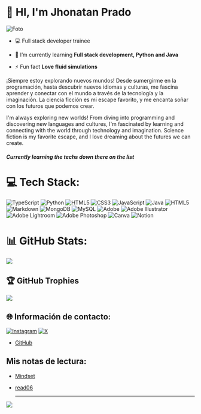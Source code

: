 # 👋 HI, I'm Jhonatan Prado
![Foto](https://github.com/user-attachments/assets/748fba2d-bdd9-4957-98e2-15e161a84e91)

- 💻 Full stack developer trainee

- 🌱 I’m currently learning **Full stack development, Python and Java**

- ⚡ Fun fact **Love fluid simulations**

¡Siempre estoy explorando nuevos mundos! Desde sumergirme en la programación, hasta descubrir nuevos idiomas y culturas, me fascina aprender y conectar con el mundo a través de la tecnología y la imaginación. La ciencia ficción es mi escape favorito, y me encanta soñar con los futuros que podemos crear.

I'm always exploring new worlds! From diving into programming and discovering new languages and cultures, I'm fascinated by learning and connecting with the world through technology and imagination. Science fiction is my favorite escape, and I love dreaming about the futures we can create.

##### Currently learning the techs down there on the list

# 💻 Tech Stack:
![TypeScript](https://img.shields.io/badge/typescript-%23007ACC.svg?style=for-the-badge&logo=typescript&logoColor=white) ![Python](https://img.shields.io/badge/python-3670A0?style=for-the-badge&logo=python&logoColor=ffdd54) ![HTML5](https://img.shields.io/badge/html5-%23E34F26.svg?style=for-the-badge&logo=html5&logoColor=white) ![CSS3](https://img.shields.io/badge/css3-%231572B6.svg?style=for-the-badge&logo=css3&logoColor=white) ![JavaScript](https://img.shields.io/badge/javascript-%23323330.svg?style=for-the-badge&logo=javascript&logoColor=%23F7DF1E) ![Java](https://img.shields.io/badge/java-%23ED8B00.svg?style=for-the-badge&logo=openjdk&logoColor=white) ![HTML5](https://img.shields.io/badge/html5-%23E34F26.svg?style=for-the-badge&logo=html5&logoColor=white) ![Markdown](https://img.shields.io/badge/markdown-%23000000.svg?style=for-the-badge&logo=markdown&logoColor=white) ![MongoDB](https://img.shields.io/badge/MongoDB-%234ea94b.svg?style=for-the-badge&logo=mongodb&logoColor=white) ![MySQL](https://img.shields.io/badge/mysql-4479A1.svg?style=for-the-badge&logo=mysql&logoColor=white) ![Adobe](https://img.shields.io/badge/adobe-%23FF0000.svg?style=for-the-badge&logo=adobe&logoColor=white) ![Adobe Illustrator](https://img.shields.io/badge/adobe%20illustrator-%23FF9A00.svg?style=for-the-badge&logo=adobe%20illustrator&logoColor=white) ![Adobe Lightroom](https://img.shields.io/badge/Adobe%20Lightroom-31A8FF.svg?style=for-the-badge&logo=Adobe%20Lightroom&logoColor=white) ![Adobe Photoshop](https://img.shields.io/badge/adobe%20photoshop-%2331A8FF.svg?style=for-the-badge&logo=adobe%20photoshop&logoColor=white) ![Canva](https://img.shields.io/badge/Canva-%2300C4CC.svg?style=for-the-badge&logo=Canva&logoColor=white) ![Notion](https://img.shields.io/badge/Notion-%23000000.svg?style=for-the-badge&logo=notion&logoColor=white)
# 📊 GitHub Stats:
![](https://github-readme-stats.vercel.app/api?username=GudielVFX&theme=dark&hide_border=false&include_all_commits=false&count_private=false)<br/>

## 🏆 GitHub Trophies
![](https://github-profile-trophy.vercel.app/?username=GudielVFX&theme=radical&no-frame=false&no-bg=true&margin-w=4)



## 🌐 Información de contacto:
[![Instagram](https://img.shields.io/badge/Instagram-%23E4405F.svg?logo=Instagram&logoColor=white)](https://instagram.com/gudiel.vfx) [![X](https://img.shields.io/badge/X-black.svg?logo=X&logoColor=white)](https://x.com/gudiel_py) 
- [GitHub](https://github.com/GudielVFX "Mi Github")

## Mis notas de lectura:
- [Mindset](./mindset.md)
- [read06](./read06.md)

  ---
[![](https://visitcount.itsvg.in/api?id=GudielVFX&icon=0&color=0)](https://visitcount.itsvg.in)

<!-- Proudly created with GPRM ( https://gprm.itsvg.in ) -->

